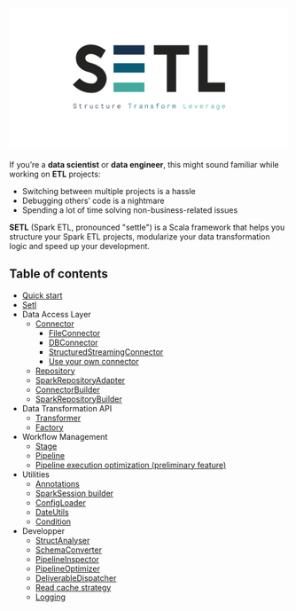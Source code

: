 ![logo](img/logo_setl.png)
-----------
If you’re a **data scientist** or **data engineer**, this might sound familiar while working on **ETL** projects: 

- Switching between multiple projects is a hassle 
- Debugging others’ code is a nightmare
- Spending a lot of time solving non-business-related issues 

**SETL** (Spark ETL, pronounced "settle") is a Scala framework that helps you structure your Spark ETL projects, modularize your data transformation logic and speed up your development.

## Table of contents

- [Quick start](Quick-Start)
- [Setl](Setl)
- Data Access Layer
  - [Connector](Connector)
    - [FileConnector](Connector#fileconnector)
    - [DBConnector](Connector#dbconnector)
    - [StructuredStreamingConnector](Structured-Streaming-Connector)
    - [Use your own connector](CustomConnector)
  - [Repository](Repository)
  - [SparkRepositoryAdapter](SparkRepositoryAdapter)
  - [ConnectorBuilder](ConnectorBuilder)
  - [SparkRepositoryBuilder](SparkRepositoryBuilder)
- Data Transformation API
  - [Transformer](Transformer)
  - [Factory](Factory)
- Workflow Management
  - [Stage](Stage)
  - [Pipeline](Pipeline)
  - [Pipeline execution optimization (preliminary feature)](PipelineOptimizer)
- Utilities
  - [Annotations](Annotations)
  - [SparkSession builder](SparkSessionBuilder)
  - [ConfigLoader](ConfigLoader)
  - [DateUtils](DateUtils)
  - [Condition](Condition)
- Developper
  - [StructAnalyser](StructAnalyser)
  - [SchemaConverter](SchemaConverter)
  - [PipelineInspector](PipelineInspector)
  - [PipelineOptimizer](PipelineOptimizer)
  - [DeliverableDispatcher](DeliverableDispatcher)
  - [Read cache strategy](SparkRepository-caching)
  - [Logging](Logging)




